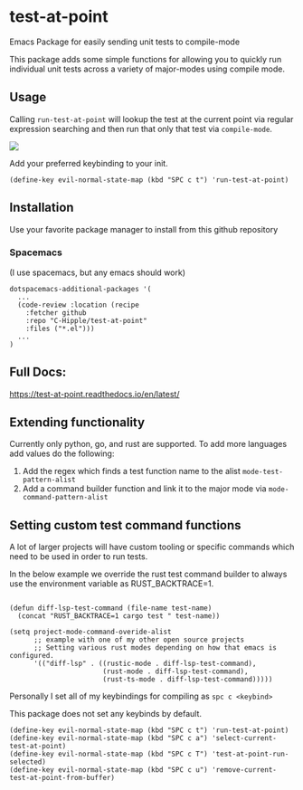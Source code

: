 # test-at-point
Emacs Package for easily sending unit tests to compile-mode


This package adds some simple functions for allowing you to quickly run individual unit tests across a variety of major-modes using compile mode.



## Usage

Calling `run-test-at-point` will lookup the test at the current point via regular expression searching and then run that only that test via `compile-mode`.

![](https://github.com/C-Hipple/test-at-point/blob/main/media/test-at-point.gif?raw=true)

Add your preferred keybinding to your init.

```elisp
(define-key evil-normal-state-map (kbd "SPC c t") 'run-test-at-point)
```

## Installation

Use your favorite package manager to install from this github repository

### Spacemacs

(I use spacemacs, but any emacs should work)

```elisp
dotspacemacs-additional-packages '(
  ...
  (code-review :location (recipe
    :fetcher github
    :repo "C-Hipple/test-at-point"
    :files ("*.el")))
  ...
)
```

## Full Docs:

https://test-at-point.readthedocs.io/en/latest/

## Extending functionality

Currently only python, go, and rust are supported.  To add more languages add values do the following:
1. Add the regex which finds a test function name to the alist `mode-test-pattern-alist`
2. Add a command builder function and link it to the major mode via `mode-command-pattern-alist`


## Setting custom test command functions

A lot of larger projects will have custom tooling or specific commands which need to be used in order to run tests.

In the below example we override the rust test command builder to always use the environment variable as RUST_BACKTRACE=1.


```elisp

(defun diff-lsp-test-command (file-name test-name)
  (concat "RUST_BACKTRACE=1 cargo test " test-name))

(setq project-mode-command-overide-alist
      ;; example with one of my other open source projects
      ;; Setting various rust modes depending on how that emacs is configured.
      '(("diff-lsp" . ((rustic-mode . diff-lsp-test-command),
                       (rust-mode . diff-lsp-test-command),
                       (rust-ts-mode . diff-lsp-test-command)))))
```

Personally I set all of my keybindings for compiling as `spc c <keybind>`

This package does not set any keybinds by default.

```elisp
(define-key evil-normal-state-map (kbd "SPC c t") 'run-test-at-point)
(define-key evil-normal-state-map (kbd "SPC c a") 'select-current-test-at-point)
(define-key evil-normal-state-map (kbd "SPC c T") 'test-at-point-run-selected)
(define-key evil-normal-state-map (kbd "SPC c u") 'remove-current-test-at-point-from-buffer)
```
